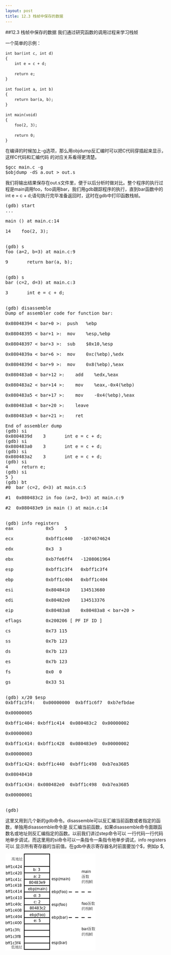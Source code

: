 ```yaml
---
layout: post
title: 12.3 栈帧中保存的数据 
---
```

##12.3 栈帧中保存的数据
我们通过研究函数的调用过程来学习栈帧

一个简单的示例：

	int bar(int c, int d)
	{
		int e = c + d;

		return e;
	}

	int foo(int a, int b)
	{
		return bar(a, b);
	}

	int main(void)
	{
		foo(2, 3);

		return 0;
	}

在编译的时候加上-g选项，那么用objdump反汇编时可以把C代码穿插起来显示，这样C代码和汇编代码
的对应关系看得更清楚。

<pre class='terminal bootcamp'>
<span class='codeline'>$gcc main.c -g</span>
<span class='codeline'>$objdump -dS a.out > out.s</span>
</pre>

我们将输出结果保存在out.s文件里，便于以后分析时做对比。整个程序的执行过程是main调用foo，foo调用bar，我们用gdb跟踪程序的执行，直到bar函数中的int e = c + d;语句执行完毕准备返回时，这时在gdb中打印函数栈帧。

<pre class='terminal bootcamp'>
<span class='codeline'>(gdb) start</span>
<span class='bash-output'>...<br>
main () at main.c:14<br>
14 &nbsp&nbsp foo(2, 3);<br>
</span>
<span class='codeline'>(gdb) s</span>
<span class='bash-output'>foo (a=2, b=3) at main.c:9<br>
9       return bar(a, b);<br>
</span>
<span class='codeline'>(gdb) s</span>
<span class='bash-output'>bar (c=2, d=3) at main.c:3 <br>
3       int e = c + d; <br>
</span>
<span class='codeline'>(gdb) disassemble</span>
<span class='bash-output'>Dump of assembler code for function bar: <br>
0x08048394 &lt bar+0 &gt:&nbsp push   %ebp <br>
0x08048395 &lt bar+1 &gt:&nbsp mov    %esp,%ebp <br>
0x08048397 &lt bar+3 &gt:&nbsp sub    $0x10,%esp <br>
0x0804839a &lt bar+6 &gt:&nbsp mov    0xc(%ebp),%edx <br>
0x0804839d &lt bar+9 &gt:&nbsp mov    0x8(%ebp),%eax <br>
0x080483a0 &lt bar+12 &gt:    add    %edx,%eax <br>
0x080483a2 &lt bar+14 &gt:    mov    %eax,-0x4(%ebp) <br>
0x080483a5 &lt bar+17 &gt:    mov    -0x4(%ebp),%eax <br>
0x080483a8 &lt bar+20 &gt:    leave  <br>
0x080483a9 &lt bar+21 &gt:    ret    <br>
End of assembler dump</span>
<span class='codeline'>(gdb) si</span>
<span class='bash-output'>0x0804839d    3       int e = c + d;</span>
<span class='codeline'>(gdb) si</span>
<span class='bash-output'>0x080483a0    3       int e = c + d;</span>
<span class='codeline'>(gdb) si</span>
<span class='bash-output'>0x080483a2    3       int e = c + d;</span>
<span class='codeline'>(gdb) si</span>
<span class='bash-output'>4     return e;</span>
<span class='codeline'>(gdb) si</span>
<span class='bash-output'>5 }</span>
<span class='codeline'>(gdb) bt</span>
<span class='bash-output'>#0  bar (c=2, d=3) at main.c:5 <br>
#1  0x080483c2 in foo (a=2, b=3) at main.c:9 <br>
#2  0x080483e9 in main () at main.c:14 <br>
</span>
<span class='codeline'>(gdb) info registers</span>
<span class='bash-output'>eax            0x5    5 <br>
ecx            0xbff1c440   -1074674624 <br>
edx            0x3  3 <br>
ebx            0xb7fe6ff4   -1208061964 <br>
esp            0xbff1c3f4   0xbff1c3f4 <br>
ebp            0xbff1c404   0xbff1c404 <br>
esi            0x8048410    134513680 <br>
edi            0x80482e0    134513376 <br>
eip            0x80483a8    0x80483a8 &lt bar+20 &gt <br>
eflags         0x200206 [ PF IF ID ] <br>
cs             0x73 115 <br>
ss             0x7b 123 <br>
ds             0x7b 123 <br>
es             0x7b 123 <br>
fs             0x0  0 <br>
gs             0x33 51 <br>
</span>
<span class='codeline'>(gdb) x/20 $esp</span>
<span class='bash-output'>0xbff1c3f4:   0x00000000  0xbff1c6f7  0xb7efbdae <br>
0x00000005 <br>
0xbff1c404: 0xbff1c414  0x080483c2  0x00000002 <br>
0x00000003 <br>
0xbff1c414: 0xbff1c428  0x080483e9  0x00000002  <br>
0x00000003 <br>
0xbff1c424: 0xbff1c440  0xbff1c498  0xb7ea3685  <br>
0x08048410 <br>
0xbff1c434: 0x080482e0  0xbff1c498  0xb7ea3685  <br>
0x00000001 <br>
</span>
<span class='codeline'>(gdb) </span>
</pre>

这里又用到几个新的gdb命令。disassemble可以反汇编当前函数或者指定的函数，单独用disassemble命令是
反汇编当前函数，如果disassemble命令面跟函数名或地址则反汇编指定的函数。以前我们讲过step命令可以
一行代码一行代码地单步调试，而这里用的si命令可以一条指令一条指令地单步调试，info registers可以
显示所有寄存器的当前值。在gdb中表示寄存器名时前面要加个$，例如p $,

<img src="../../book/html-chunk/images/asmc.stackframe.png"> <br>
